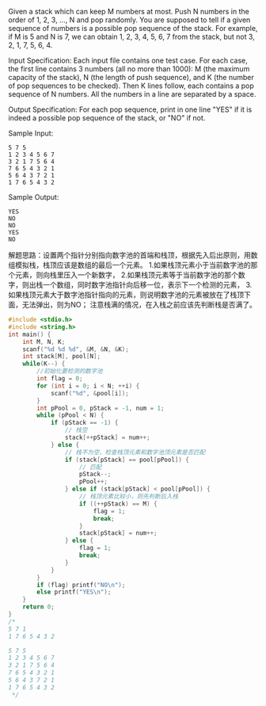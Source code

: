 Given a stack which can keep M numbers at most. Push N numbers in the order of 1, 2, 3, ..., N and pop randomly. 
You are supposed to tell if a given sequence of numbers is a possible pop sequence of the stack. 
For example, if M is 5 and N is 7, we can obtain 1, 2, 3, 4, 5, 6, 7 from the stack, but not 3, 2, 1, 7, 5, 6, 4.

Input Specification:
Each input file contains one test case. For each case, the first line contains 3 numbers (all no more than 1000): 
M (the maximum capacity of the stack), N (the length of push sequence), and K (the number of pop sequences to be checked). 
Then K lines follow, each contains a pop sequence of N numbers. All the numbers in a line are separated by a space.

Output Specification:
For each pop sequence, print in one line "YES" if it is indeed a possible pop sequence of the stack, or "NO" if not.

Sample Input:
```
5 7 5
1 2 3 4 5 6 7
3 2 1 7 5 6 4
7 6 5 4 3 2 1
5 6 4 3 7 2 1
1 7 6 5 4 3 2
```
Sample Output:
```
YES
NO
NO
YES
NO
```
解题思路：设置两个指针分别指向数字池的首端和栈顶，根据先入后出原则，用数组模拟栈，栈顶应该是数组的最后一个元素。
1.如果栈顶元素小于当前数字池的那个元素，则向栈里压入一个新数字，
2.如果栈顶元素等于当前数字池的那个数字，则出栈一个数组，同时数字池指针向后移一位，表示下一个检测的元素，
3.如果栈顶元素大于数字池指针指向的元素，则说明数字池的元素被放在了栈顶下面，无法弹出，则为NO；
注意栈满的情况，在入栈之前应该先判断栈是否满了。
```c++
#include <stdio.h>
#include <string.h>
int main() {
    int M, N, K;
    scanf("%d %d %d", &M, &N, &K);
    int stack[M], pool[N];
    while(K--) {
        //初始化要检测的数字池
        int flag = 0;
        for (int i = 0; i < N; ++i) {
            scanf("%d", &pool[i]);
        }
        int pPool = 0, pStack = -1, num = 1;
        while (pPool < N) {
            if (pStack == -1) {
                // 栈空
                stack[++pStack] = num++;
            } else {
                // 栈不为空，检查栈顶元素和数字池顶元素是否匹配
                if (stack[pStack] == pool[pPool]) {
                    // 匹配
                    pStack--;
                    pPool++;
                } else if (stack[pStack] < pool[pPool]) {
                    // 栈顶元素比较小，则先判断后入栈
                    if ((++pStack) == M) {
                        flag = 1;
                        break;
                    }
                    stack[pStack] = num++;
                } else {
                    flag = 1;
                    break;
                }
            }
        }
        if (flag) printf("NO\n");
        else printf("YES\n");
    }
    return 0;
}
/*
5 7 1
1 7 6 5 4 3 2

5 7 5
1 2 3 4 5 6 7
3 2 1 7 5 6 4
7 6 5 4 3 2 1
5 6 4 3 7 2 1
1 7 6 5 4 3 2
 */

```
